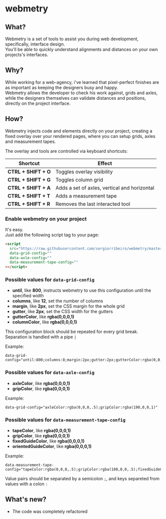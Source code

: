 # webmetry
## What?
Webmetry is a set of tools to assist you during web development, specifically, interface design.  
You'll be able to quickly understand alignments and distances on your own projects's interfaces.
## Why?
While working for a web-agency, i've learned that pixel-perfect finishes are as important as keeping the designers busy and happy.  
Webmetry allows the developer to check his work against, grids and axles, while the designers themselves can validate distances and positions, directly on the project interface.
## How?
Webmetry injects code and elements directly on your project, creating a fixed overlay over your rendered pages, where you can setup grids, axles and measurement tapes.  
  
The overlay and tools are controlled via keyboard shortcuts:

| Shortcut  | Effect           |
| ------- | ---------------- |
| **CTRL + SHIFT + O** | Toggles overlay visibility |
| **CTRL + SHIFT + G** | Toggles column grid |
| **CTRL + SHIFT + A** | Adds a set of axles, vertical and horizontal |
| **CTRL + SHIFT + T** | Adds a measurement tape |
| **CTRL + SHIFT + R** | Removes the last interacted tool |

### Enable webmetry on your project
It's easy.  
Just add the following script tag to your page:  
```html
<script 
  src="https://raw.githubusercontent.com/sergiorribeiro/webmetry/master/output.js" 
  data-grid-config=""
  data-axle-config=""
  data-measurement-tape-config=""
></script>
```

### Possible values for `data-grid-config`
- **until**, like **800**, instructs webmetry to use this configuration until the specified width
- **columns**, like **12**, set the number of columns
- **margin**, like **2px**, set the CSS margin for the whole grid
- **gutter**, like **2px**, set the CSS width for the gutters
- **gutterColor**, like **rgba(0,0,0,1)**
- **columnColor**, like **rgba(0,0,0,1)**

This configuration block should be repeated for every grid break. Separation is handled with a pipe `|`

Example:
```
data-grid-config="until:800;columns:8;margin:2px;gutter:2px;gutterColor:rgba(0,0,0,.6);columnColor:rgba(0,0,0,.4)|until:1000;columns:10;margin:2px;gutter:4px;gutterColor:rgba(0,0,0,.6);columnColor:rgba(0,0,0,.4)|until:9999;columns:12;margin:2px;gutter:8px;gutterColor:rgba(0,0,0,.6);columnColor:rgba(0,0,0,.4)"
```

### Possible values for `data-axle-config`
- **axleColor**, like **rgba(0,0,0,1)**
- **gripColor**, like **rgba(0,0,0,1)**

Example:
```
data-grid-config="axleColor:rgba(0,0,0,.5);gripColor:rgba(190,0,0,1)"
```

### Possible values for `data-measurement-tape-config`
- **tapeColor**, like **rgba(0,0,0,1)**
- **gripColor**, like **rgba(0,0,0,1)**
- **fixedGuideColor**, like **rgba(0,0,0,1)**
- **orientedGuideColor**, like **rgba(0,0,0,1)**

Example:
```
data-measurement-tape-config="tapeColor:rgba(0,0,0,.5);gripColor:rgba(180,0,0,.5);fixedGuideColor:rgba(100,0,0,.8);orientedGuideColor:rgba(0,0,100,.8)"
```

Value pairs should be separated by a semicolon `;`, and keys separeted from values with a colon `:`

## What's new?
- The code was completely refactored